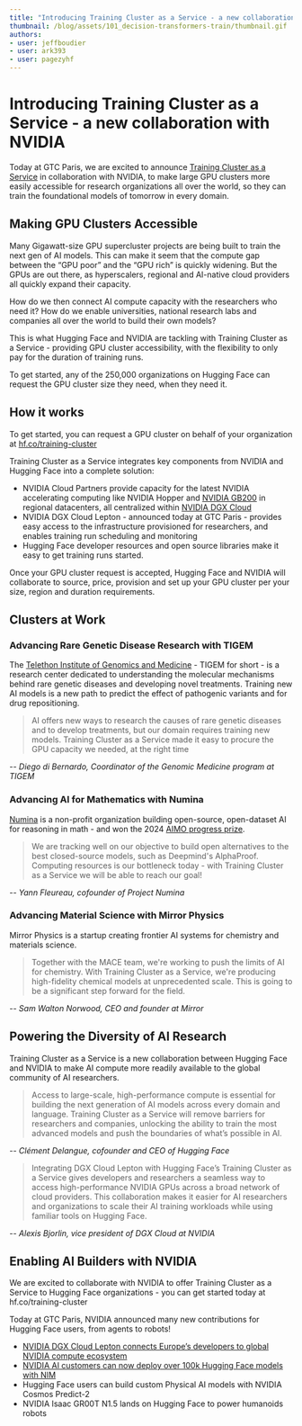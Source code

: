 ```yaml
---
title: "Introducing Training Cluster as a Service - a new collaboration with NVIDIA" 
thumbnail: /blog/assets/101_decision-transformers-train/thumbnail.gif
authors:
- user: jeffboudier
- user: ark393
- user: pagezyhf
---
```


# Introducing Training Cluster as a Service - a new collaboration with NVIDIA

Today at GTC Paris, we are excited to announce [Training Cluster as a Service](https://huggingface.co/training-cluster) in collaboration with NVIDIA, to make large GPU clusters more easily accessible for research organizations all over the world, so they can train the foundational models of tomorrow in every domain.

## Making GPU Clusters Accessible

Many Gigawatt-size GPU supercluster projects are being built to train the next gen of AI models. This can make it seem that the compute gap between the “GPU poor” and the “GPU rich” is quickly widening. But the GPUs are out there, as hyperscalers, regional and AI-native cloud providers all quickly expand their capacity. 

How do we then connect AI compute capacity with the researchers who need it? How do we enable universities, national research labs and companies all over the world to build their own models?

This is what Hugging Face and NVIDIA are tackling with Training Cluster as a Service - providing GPU cluster accessibility, with the flexibility to only pay for the duration of training runs.

To get started, any of the 250,000 organizations on Hugging Face can request the GPU cluster size they need, when they need it.

## How it works

To get started, you can request a GPU cluster on behalf of your organization at [hf.co/training-cluster](https://huggingface.co/training-cluster)
 
Training Cluster as a Service integrates key components from NVIDIA and Hugging Face into a complete solution:
- NVIDIA Cloud Partners provide capacity for the latest NVIDIA accelerating computing like NVIDIA Hopper and [NVIDIA GB200](https://www.nvidia.com/en-us/data-center/gb200-nvl72/) in regional datacenters, all centralized within [NVIDIA DGX Cloud](https://www.nvidia.com/en-us/data-center/dgx-cloud/?ncid=pa-srch-goog-128355-DGX-Brand-prsp&_bt=749738455198&_bk=nvidia%20dgx%20cloud&_bm=b&_bn=g&_bg=180515995564&gad_source=1&gad_campaignid=22505579974&gbraid=0AAAAAD4XAoGVodXdazBIYN4fH53MAZVLQ&gclid=EAIaIQobChMI98m9zOjdjQMVLBHUAR2l4hg5EAAYASAAEgKMZvD_BwE)
- NVIDIA DGX Cloud Lepton - announced today at GTC Paris - provides easy access to the infrastructure provisioned for researchers, and enables training run scheduling and monitoring
- Hugging Face developer resources and open source libraries make it easy to get training runs started.

Once your GPU cluster request is accepted, Hugging Face and NVIDIA will collaborate to source, price, provision and set up your GPU cluster per your size, region and duration requirements.

## Clusters at Work

### Advancing Rare Genetic Disease Research with TIGEM

The [Telethon Institute of Genomics and Medicine](https://huggingface.co/TigemAI) - TIGEM for short - is a research center dedicated to understanding the molecular mechanisms behind rare genetic diseases and developing novel treatments. Training new AI models is a new path to predict the effect of pathogenic variants and for drug repositioning.

> AI offers new ways to research the causes of rare genetic diseases and to develop treatments, but our domain requires training new models. Training Cluster as a Service made it easy to procure the GPU capacity we needed, at the right time

-- _Diego di Bernardo, Coordinator of the Genomic Medicine program at TIGEM_

### Advancing AI for Mathematics with Numina

[Numina](https://huggingface.co/AI-MO) is a non-profit organization building open-source, open-dataset AI for reasoning in math - and won the 2024 [AIMO progress prize](https://aimoprize.com/). 

> We are tracking well on our objective to build open alternatives to the best closed-source models, such as Deepmind's AlphaProof. Computing resources is our bottleneck today - with Training Cluster as a Service we will be able to reach our goal!

-- _Yann Fleureau, cofounder of Project Numina_

### Advancing Material Science with Mirror Physics

Mirror Physics is a startup creating frontier AI systems for chemistry and materials science.

> Together with the MACE team, we're working to push the limits of AI for chemistry. With Training Cluster as a Service, we're producing high-fidelity chemical models at unprecedented scale. This is going to be a significant step forward for the field.

-- _Sam Walton Norwood, CEO and founder at Mirror_

## Powering the Diversity of AI Research

Training Cluster as a Service is a new collaboration between Hugging Face and NVIDIA to make AI compute more readily available to the global community of AI researchers.

> Access to large-scale, high-performance compute is essential for building the next generation of AI models across every domain and language. Training Cluster as a Service will remove barriers for researchers and companies, unlocking the ability to train the most advanced models and push the boundaries of what’s possible in AI.

-- _Clément Delangue, cofounder and CEO of Hugging Face_

> Integrating DGX Cloud Lepton with Hugging Face’s Training Cluster as a Service gives developers and researchers a seamless way to access high-performance NVIDIA GPUs across a broad network of cloud providers. This collaboration makes it easier for AI researchers and organizations to scale their AI training workloads while using familiar tools on Hugging Face.

-- _Alexis Bjorlin, vice president of DGX Cloud at NVIDIA_

## Enabling AI Builders with NVIDIA
We are excited to collaborate with NVIDIA to offer Training Cluster as a Service to Hugging Face organizations - you can get started today at hf.co/training-cluster

Today at GTC Paris, NVIDIA announced many new contributions for Hugging Face users, from agents to robots!
- [NVIDIA DGX Cloud Lepton connects Europe’s developers to global NVIDIA compute ecosystem](https://nvidianews.nvidia.com/news/nvidia-dgx-cloud-lepton-connects-europes-developers-to-global-nvidia-compute-ecosystem)
- [NVIDIA AI customers can now deploy over 100k Hugging Face models with NIM](https://developer.nvidia.com/blog/simplify-llm-deployment-and-ai-inference-with-unified-nvidia-nim-workflow/)
- Hugging Face users can build custom Physical AI models with NVIDIA Cosmos Predict-2
- NVIDIA Isaac GR00T N1.5 lands on Hugging Face to power humanoids robots
